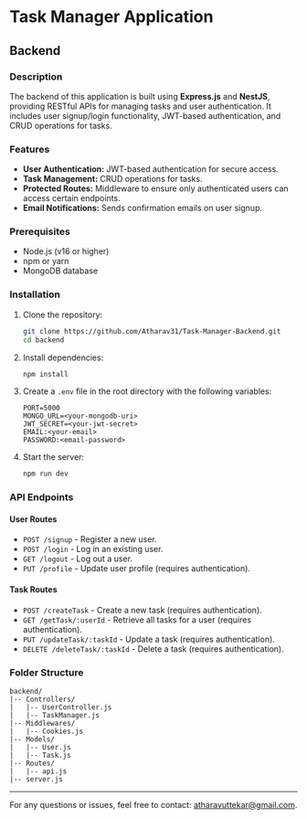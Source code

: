 # Task Manager Application

## Backend

### Description

The backend of this application is built using **Express.js** and **NestJS**, providing RESTful APIs for managing tasks and user authentication. It includes user signup/login functionality, JWT-based authentication, and CRUD operations for tasks.

### Features

- **User Authentication:** JWT-based authentication for secure access.
- **Task Management:** CRUD operations for tasks.
- **Protected Routes:** Middleware to ensure only authenticated users can access certain endpoints.
- **Email Notifications:** Sends confirmation emails on user signup.

### Prerequisites

- Node.js (v16 or higher)
- npm or yarn
- MongoDB database

### Installation

1. Clone the repository:
   ```bash
   git clone https://github.com/Atharav31/Task-Manager-Backend.git
   cd backend
   ```
2. Install dependencies:
   ```bash
   npm install
   ```
3. Create a `.env` file in the root directory with the following variables:
   ```env
   PORT=5000
   MONGO_URL=<your-mongodb-uri>
   JWT_SECRET=<your-jwt-secret>
   EMAIL:<your-email>
   PASSWORD:<email-password>
   ```
4. Start the server:
   ```bash
   npm run dev
   ```

### API Endpoints

#### User Routes

- `POST /signup` - Register a new user.
- `POST /login` - Log in an existing user.
- `GET /logout` - Log out a user.
- `PUT /profile` - Update user profile (requires authentication).

#### Task Routes

- `POST /createTask` - Create a new task (requires authentication).
- `GET /getTask/:userId` - Retrieve all tasks for a user (requires authentication).
- `PUT /updateTask/:taskId` - Update a task (requires authentication).
- `DELETE /deleteTask/:taskId` - Delete a task (requires authentication).

### Folder Structure

```
backend/
|-- Controllers/
|   |-- UserController.js
|   |-- TaskManager.js
|-- Middlewares/
|   |-- Cookies.js
|-- Models/
|   |-- User.js
|   |-- Task.js
|-- Routes/
|   |-- api.js
|-- server.js
```

---

For any questions or issues, feel free to contact: atharavuttekar@gmail.com.
